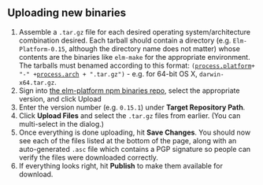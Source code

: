 ## Uploading new binaries

1. Assemble a `.tar.gz` file for each desired operating system/architecture combination desired. Each tarball should contain a directory (e.g. `Elm-Platform-0.15`, although the directory name does not matter) whose contents are the binaries like `elm-make` for the appropriate environment. The tarballs must benamed according to this format: `(`[`process.platform`](https://nodejs.org/api/process.html#process_process_platform)` + "-" + `[`process.arch`](https://nodejs.org/api/process.html#process_process_arch)` + ".tar.gz")` - e.g. for 64-bit OS X, `darwin-x64.tar.gz`.
2. Sign into [the elm-platform npm binaries repo](https://bintray.com/elmlang/elm-platform/npm), select the appropriate version, and click Upload
3. Enter the version number (e.g. `0.15.1`) under **Target Repository Path**.
4. Click **Upload Files** and select the `.tar.gz` files from earlier. (You can multi-select in the dialog.)
5. Once everything is done uploading, hit **Save Changes**. You should now see each of the files listed at the bottom of the page, along with an auto-generated `.asc` file which contains a PGP signature so people can verify the files were downloaded correctly.
6. If everything looks right, hit **Publish** to make them available for download.

